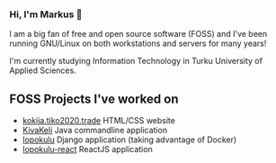 ### Hi, I'm Markus 👋

I am a big fan of free and open source software (FOSS) and I've been running GNU/Linux on both workstations and servers for many years!

I'm currently studying Information Technology in Turku University of Applied Sciences.

## FOSS Projects I've worked on

- [kokija.tiko2020.trade](https://github.com/Kentsuuu93/kokija.tiko2020.trade) HTML/CSS website
- [KivaKeli](https://github.com/murtoM/KivaKeli) Java commandline application
- [lopokulu](https://github.com/mtijas/lopokulu/) Django application (taking advantage of Docker)
- [lopokulu-react](https://github.com/murtoM/lopokulu-react) ReactJS application

